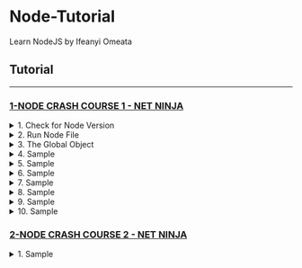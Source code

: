 # Node-Tutorial
Learn NodeJS by Ifeanyi Omeata

## Tutorial

---

### [1-NODE CRASH COURSE 1 - NET NINJA](#)

<details>
  <summary>1. Check for Node Version</summary>

```Javascript
node -v
```

</details>

<details>
  <summary>2. Run Node File</summary>

```Javascript
node index.js
```

</details>

<details>
  <summary>3. The Global Object</summary>

```Javascript
let count = 0

const program = global.setInterval(()=>{
    count++
    console.log(count)
}, 1000)

global.setTimeout(()=>{
    console.log("Setting timeout")
    clearInterval(program)
}, 3000)
```

Absolute Path

```Javascript
console.log(__dirname)
```

```Javascript
~/Desktop/SERVER/Cloud/node
```

Absolute Path + Filename

```Javascript
console.log(__filename)
```

```Javascript
~/Desktop/SERVER/Cloud/node/test.js
```

</details>

<details>
  <summary>4. Sample</summary>

```Javascript

```

```Javascript

```

```Javascript

```

</details>

<details>
  <summary>5. Sample</summary>

```Javascript

```

```Javascript

```

```Javascript

```

</details>

<details>
  <summary>6. Sample</summary>

```Javascript

```

```Javascript

```

```Javascript

```

</details>

<details>
  <summary>7. Sample</summary>

```Javascript

```

```Javascript

```

```Javascript

```

</details>

<details>
  <summary>8. Sample</summary>

```Javascript

```

```Javascript

```

```Javascript

```

</details>

<details>
  <summary>9. Sample</summary>

```Javascript

```

```Javascript

```

```Javascript

```

</details>

<details>
  <summary>10. Sample</summary>

```Javascript

```

```Javascript

```

```Javascript

```

</details>


### [2-NODE CRASH COURSE 2 - NET NINJA](#)

<details>
  <summary>1. Sample</summary>

```Javascript

```

```Javascript

```

```Javascript

```

```Javascript

```

</details>
